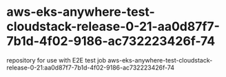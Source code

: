 # aws-eks-anywhere-test-cloudstack-release-0-21-aa0d87f7-7b1d-4f02-9186-ac732223426f-74
repository for use with E2E test job aws-eks-anywhere-test-cloudstack-release-0-21:aa0d87f7-7b1d-4f02-9186-ac732223426f-74
